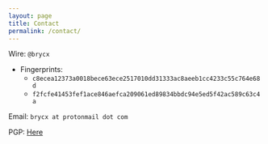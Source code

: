 ```yaml
---
layout: page
title: Contact
permalink: /contact/
---
```


Wire: `@brycx`
- Fingerprints:
  - `c8ecea12373a0018bece63ece2517010dd31333ac8aeeb1cc4233c55c764e68d`
  - `f2fcfe41453fef1ace846aefca209061ed89834bbdc94e5ed5f42ac589c63c4a`


Email: `brycx at protonmail dot com`

PGP: [Here](/pgp.txt/)

